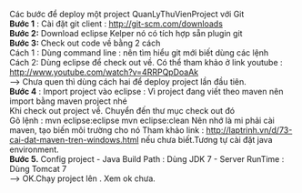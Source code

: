 Các bước để deploy một project QuanLyThuVienProject với Git
 <br/>
 <b>Bước 1</b> : Cài đặt git client : http://git-scm.com/downloads
 <br/>
 <b>Bước 2:</b>  Download eclipse Kelper nó có tích hợp sẵn plugin git
 <br/>
<b> Bước 3: </b>Check out code về bằng 2 cách 
 <br/>
		Cách 1 : Dùng command line : nên tìm hiểu git mới biết dùng các lệnh 
		<br/>
		Cách 2: Dùng eclipse để check out về. Có thể tham khảo ở link youtube : http://www.youtube.com/watch?v=4RRPQpDoaAk
		<br/>
       --> Chưa quen thì dùng cách hai để deploy project lần đầu tiên.
	   <br/>
 <b>Bước 4</b> : Import project vào eclipse : Vì project đang viết theo maven nên import bằng maven project nhé
 <br/>
		        Khi check out project về. Chuyển đến thư mục check out đó
		<br/>
			Gõ lệnh : mvn eclipse:eclipse
					  mvn eclipse:clean
					  Nên nhớ là mi phải cài maven, tạo biến môi trường cho nó
					  Tham khảo link : http://laptrinh.vn/d/73-cai-dat-maven-tren-windows.html nếu chưa biết.Tương tự cài đặt java environment.
					  <br/>
 <b>Bước 5.</b> Config project
			- Java Build Path : Dùng JDK 7
			- Server RunTime : Dùng Tomcat 7
			<br/>
 --> OK.Chạy project lên . Xem ok chưa.